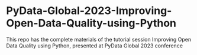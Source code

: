 # PyData-Global-2023-Improving-Open-Data-Quality-using-Python
This repo has the complete materials of the tutorial session Improving Open Data Quality using Python, presented at PyData Global 2023 conference
